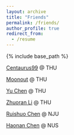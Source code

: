 ```yaml
---
layout: archive
title: "Friends"
permalink: /friends/
author_profile: true
redirect_from:
  - /resume
---
```


{% include base_path %}

[Centaurus99](https://blog.centaurus99.top/) @ THU

[Moonout](https://www.cnblogs.com/moonout) @ THU

[Yu Chen](https://custyhs.github.io/) @ THU

[Zhuoran Li](https://lizr16.github.io/) @ THU

[Ruishuo Chen](https://rayshore.cn/) @ NJU

[Haonan Chen](https://chenhn02.github.io) @ NUS <!-- working on Embodied AI, Robotics & Computer Vision -->
